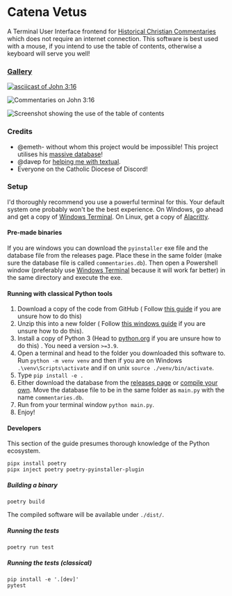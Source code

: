 # Catena Vetus

A Terminal User Interface frontend for [Historical Christian Commentaries](https://historicalchristian.faith/) which does not require an internet
connection. This software is best used with a mouse, if you intend to use the table of contents, otherwise a keyboard will serve you well!

### [Gallery](https://imgur.com/a/KA3IkJV)

[![asciicast of John 3:16](https://asciinema.org/a/KXP76xX1flDNh0uOlAvXaOaLQ.svg)](https://asciinema.org/a/KXP76xX1flDNh0uOlAvXaOaLQ)

![Commentaries on John 3:16](https://i.imgur.com/KkwDODE.png)

![Screenshot showing the use of the table of contents](https://i.imgur.com/kqmMtNB.png)

### Credits

- @emeth- without whom this project would be impossible! This project utilises
  his [massive database](https://github.com/HistoricalChristianFaith/Commentaries-Database)!
- @davep for [helping me with textual](https://github.com/Textualize/textual/discussions/2853).
- Everyone on the Catholic Diocese of Discord!

### Setup

I'd thoroughly recommend you use a powerful terminal for this. Your default system one probably won't be the best experience. On Windows, go ahead and
get a copy of [Windows Terminal](https://github.com/microsoft/terminal). On Linux, get a copy of [Alacritty](https://github.com/alacritty/alacritty).

#### Pre-made binaries

If you are windows you can download the `pyinstaller` exe file and the database file from the releases page. Place these in the same folder (make sure
the database file is called `commentaries.db`). Then open a Powershell window (preferably
use [Windows Terminal](https://github.com/microsoft/terminal) because it will work far better) in the same directory and execute the exe.

#### Running with classical Python tools

1. Download a copy of the code from GitHub (
   Follow [this guide](https://docs.github.com/en/repositories/working-with-files/using-files/downloading-source-code-archives) if you are unsure how
   to do this)
2. Unzip this into a new folder (
   Follow [this windows guide](https://support.microsoft.com/en-us/windows/zip-and-unzip-files-f6dde0a7-0fec-8294-e1d3-703ed85e7ebc) if you are unsure
   how to
   do this).
3. Install a copy of Python 3 (Head to [python.org](https://www.python.org/) if you are unsure how to do this) . You need a version `>=3.9`.
4. Open a terminal and head to the folder you downloaded this software to. Run `python -m venv venv` and then if you are on
   Windows `.\venv\Scripts\activate` and if on unix `source ./venv/bin/activate`.
5. Type `pip install -e .`
6. Either download the database from the [releases page](https://github.com/HistoricalChristianFaith/Commentaries-Database/releases/tag/latest) or [compile your own](https://github.com/HistoricalChristianFaith/Commentaries-Database#compile-yourself). Move
   the database file to be in the same folder as `main.py` with the name `commentaries.db`.
7. Run from your terminal window `python main.py`.
8. Enjoy!

#### Developers

This section of the guide presumes thorough knowledge of the Python ecosystem.

```console
pipx install poetry
pipx inject poetry poetry-pyinstaller-plugin
```

##### Building a binary

```console
poetry build
```

The compiled software will be available under `./dist/`.

##### Running the tests

```console
poetry run test
```

##### Running the tests (classical)

```shell
pip install -e '.[dev]'
pytest
```
